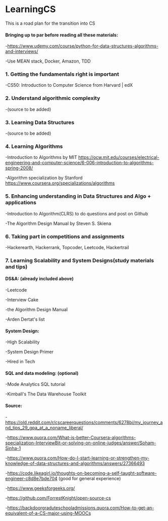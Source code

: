# LearningCS
This is a road plan for the transition into CS

#### Bringing up to par before reading all these materials:
-https://www.udemy.com/course/python-for-data-structures-algorithms-and-interviews/

-Use MEAN stack, Docker, Amazon, TDD


### 1. Getting the fundamentals right is important
-CS50: Introduction to Computer Science from Harvard | edX

### 2. Understand algorithmic complexity
-(source to be added)

### 3. Learning Data Structures
-(source to be added)

### 4. Learning Algorithms
-Introduction to Algorithms by MIT
https://ocw.mit.edu/courses/electrical-engineering-and-computer-science/6-006-introduction-to-algorithms-spring-2008/

-Algorithm specialization by Stanford
https://www.coursera.org/specializations/algorithms

### 5. Enhancing understanding in Data Structures and Algo + applications
-Introduction to Algorithm(CLRS)
to do questions and post on Github

-The Algorithm Design Manual by Steven S. Skiena 

### 6. Taking part in competitions and assignments
-Hackerearth, Hackerrank, Topcoder, Leetcode, Hackertrail

### 7. Learning Scalability and System Designs(study materials and tips) 
#### DS&A: (already included above)
-Leetcode

-Interview Cake

-the Algorithm Design Manual

-Arden Dertat's list

#### System Design:
-High Scalability

-System Design Primer

-Hired in Tech

#### SQL and data modeling: (optional)
-Mode Analytics SQL tutorial

-Kimball's The Data Warehouse Toolkit



#### Source:

-https://old.reddit.com/r/cscareerquestions/comments/6278bi/my_journey_and_tips_29_gpa_at_a_noname_liberal/

-https://www.quora.com/What-is-better-Coursera-algorithms-specialization-InterviewBit-or-solving-on-online-judges/answer/Soham-Sinha-1

-https://www.quora.com/How-do-I-start-learning-or-strengthen-my-knowledge-of-data-structures-and-algorithms/answers/27366493

-https://code.likeagirl.io/thoughts-on-becoming-a-self-taught-software-engineer-c8d8e7bde704 (good for general experience)

-https://www.geeksforgeeks.org/

-https://github.com/ForrestKnight/open-source-cs

-https://backdoorgraduteschooladmissions.quora.com/How-to-get-an-equivalent-of-a-CS-major-using-MOOCs
